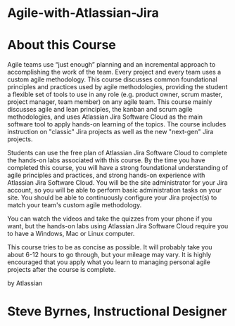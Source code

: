 # Agile-with-Atlassian-Jira

# About this Course
Agile teams use “just enough” planning and an incremental approach to accomplishing the work of the team. Every project and every team uses a custom agile methodology. This course discusses common foundational principles and practices used by agile methodologies, providing the student a flexible set of tools to use in any role (e.g. product owner, scrum master, project manager, team member) on any agile team. This course mainly discusses agile and lean principles, the kanban and scrum agile methodologies, and uses Atlassian Jira Software Cloud as the main software tool to apply hands-on learning of the topics. The course includes instruction on "classic" Jira projects as well as the new "next-gen" Jira projects.

Students can use the free plan of Atlassian Jira Software Cloud to complete the hands-on labs associated with this course. By the time you have completed this course, you will have a strong foundational understanding of agile principles and practices, and strong hands-on experience with Atlassian Jira Software Cloud. You will be the site administrator for your Jira account, so you will be able to perform basic administration tasks on your site. You should be able to continuously configure your Jira project(s) to match your team's custom agile methodology.

You can watch the videos and take the quizzes from your phone if you want, but the hands-on labs using Atlassian Jira Software Cloud require you to have a Windows, Mac or Linux computer.

This course tries to be as concise as possible. It will probably take you about 6-12 hours to go through, but your mileage may vary. It is highly encouraged that you apply what you learn to managing personal agile projects after the course is complete.


by Atlassian
# Steve Byrnes, Instructional Designer
